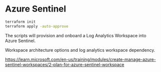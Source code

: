 # Azure Sentinel

```sh
terraform init
terraform apply -auto-approve
```

The scripts will provision and onboard a Log Analytics Workspace into Azure Sentinel.



Workspace architecture options and log analytics workspace dependency.

https://learn.microsoft.com/en-us/training/modules/create-manage-azure-sentinel-workspaces/2-plan-for-azure-sentinel-workspace
